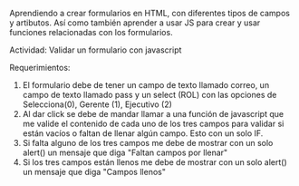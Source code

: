 Aprendiendo a crear formularios en HTML, con diferentes tipos de campos y artibutos. Así como también aprender a usar JS para crear y usar funciones relacionadas con los formularios.

Actividad: Validar un formulario con javascript

Requerimientos:
1. El formulario debe de tener un campo de texto llamado correo, un campo de texto llamado pass y un select (ROL) con las opciones de Selecciona(0), Gerente (1), Ejecutivo (2)
2. Al dar click se debe de mandar llamar a una función de javascript que me valide el contenido de cada uno de los tres campos para validar si están vacíos o faltan de llenar algún campo. Esto con un solo IF.
3. Si falta alguno de los tres campos me debe de mostrar con un solo alert() un mensaje que diga "Faltan campos por llenar"
4. Si los tres campos están llenos me debe de mostrar con un solo alert() un mensaje que diga "Campos llenos"
